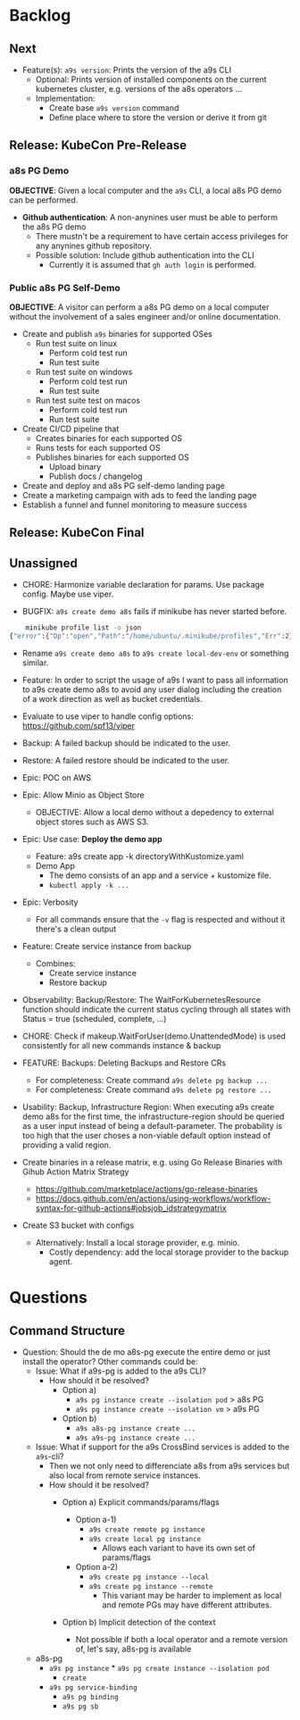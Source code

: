 # Backlog

## Next 

* Feature(s): `a9s version`: Prints the version of the a9s CLI
    * Optional: Prints version of installed components on the current kubernetes cluster, e.g. versions of the a8s operators ...
    * Implementation:
        * Create base `a9s version` command
        * Define place where to store the version or derive it from git

## Release: KubeCon Pre-Release

### a8s PG Demo
**OBJECTIVE**: Given a local computer and the `a9s` CLI, a local a8s PG demo can be performed.

* **Github authentication**: A non-anynines user must be able to perform the a8s PG demo
    * There mustn't be a requirement to have certain access privileges for any anynines github repository.
    * Possible solution: Include github authentication into the CLI
        * Currently it is assumed that `gh auth login` is performed.

### Public a8s PG Self-Demo
**OBJECTIVE**: A visitor can perform a a8s PG demo on a local computer without the involvement of a sales engineer and/or online documentation.

* Create and publish `a9s` binaries for supported OSes
    * Run test suite on linux
        * Perform cold test run
        * Run test suite
    * Run test suite on windows
        * Perform cold test run
        * Run test suite
    * Run test suite test on macos
        * Perform cold test run
        * Run test suite
* Create CI/CD pipeline that
    * Creates binaries for each supported OS
    * Runs tests for each supported OS
    * Publishes binaries for each supported OS
        * Upload binary
        * Publish docs / changelog
* Create and deploy and a8s PG self-demo landing page
* Create a marketing campaign with ads to feed the landing page
* Establish a funnel and funnel monitoring to measure success

## Release: KubeCon Final

## Unassigned

* CHORE: Harmonize variable declaration for params. Use package config. Maybe use viper.


* BUGFIX: `a9s create demo a8s` fails if minikube has never started before.

```sh
    minikube profile list -o json
{"error":{"Op":"open","Path":"/home/ubuntu/.minikube/profiles","Err":2}}
```

* Rename `a9s create demo a8s` to `a9s create local-dev-env` or something similar.

* Feature: In order to script the usage of a9s I want to pass all information to a9s create demo a8s to avoid any user dialog including the creation of a work direction as well as bucket credentials.


* Evaluate to use viper to handle config options: https://github.com/spf13/viper

* Backup: A failed backup should be indicated to the user.
* Restore: A failed restore should be indicated to the user.

* Epic: POC on AWS
* Epic: Allow Minio as Object Store
    * OBJECTIVE: Allow a local demo without a depedency to external object stores such as AWS S3.

* Epic: Use case: **Deploy the demo app**
    * Feature: a9s create app -k directoryWithKustomize.yaml
    * Demo App
        * The demo consists of an app and a service + kustomize file.
        * `kubectl apply -k ...`

* Epic: Verbosity
    * For all commands ensure that the `-v` flag is respected and without it there's a clean output

* Feature: Create service instance from backup
    * Combines:
        * Create service instance
        * Restore backup

* Observability: Backup/Restore: The WaitForKubernetesResource function should indicate the current status cycling through all states with Status = true (scheduled, complete, ...)


* CHORE: Check if makeup.WaitForUser(demo.UnattendedMode) is used consistently for all new commands instance & backup

* FEATURE: Backups: Deleting Backups and Restore CRs
    * For completeness: Create command `a9s delete pg backup ...`
    * For completeness: Create command `a9s delete pg restore ...`

* Usability: Backup, Infrastructure Region: When executing a9s create demo a8s for the first time, the infrastructure-region should be queried as a user input instead of being a default-parameter. The probability is too high that the user choses a non-viable default option instead of providing a valid region.

* Create binaries in a release matrix, e.g. using Go Release Binaries with Gihub Action Matrix Strategy
    * https://github.com/marketplace/actions/go-release-binaries
    * https://docs.github.com/en/actions/using-workflows/workflow-syntax-for-github-actions#jobsjob_idstrategymatrix

* Create S3 bucket with configs
    * Alternatively: Install a local storage provider, e.g. minio.
        * Costly dependency: add the local storage provider to the backup agent.


# Questions

## Command Structure
* Question: Should the de   mo a8s-pg execute the entire demo or just install the operator? Other commands could be: 
    * Issue: What if a9s-pg is added to the a9s CLI?
        * How should it be resolved?
            * Option a)
                * `a9s pg instance create --isolation pod` > a8s PG
                * `a9s pg instance create --isolation vm` > a9s PG
            * Option b)
                * `a9s a8s-pg instance create ...`
                * `a9s a9s-pg instance create ...`
    * Issue: What if support for the a9s CrossBind services is added to the `a9s`-cli?
        * Then we not only need to differenciate a8s from a9s services but also local from remote service instances.
        * How should it be resolved?
            * Option a) Explicit commands/params/flags
                * Option a-1)
                    * `a9s create remote pg instance`
                    * `a9s create local pg instance`
                        * Allows each variant to have its own set of params/flags
                * Option a-2)
                    * `a9s create pg instance --local`
                    * `a9s create pg instance --remote`
                        * This variant may be harder to implement as local and remote PGs may have different attributes.

            * Option b) Implicit detection of the context
                * Not possible if both a local operator and a remote version of, let's say, a8s-pg is available
    * a8s-pg  
        * `a9s pg instance`
                * `a9s pg create instance --isolation pod`
            * `create`
        * `a9s pg service-binding`
            * `a9s pg binding` 
            * `a9s pg sb`


